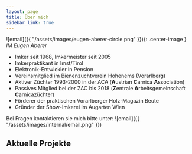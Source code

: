 ```yaml
---
layout: page
title: Über mich
sidebar_link: true
---
```




![email]({{ "/assets/images/eugen-aberer-circle.png" }}){: .center-image }
*IM Eugen Aberer*

- Imker seit 1968, Imkermeister seit 2005
- Imkerpraktikant in Imst/Tirol
- Elektronik-Entwickler in Pension
- Vereinsmitglied im Bienenzuchtverein Hohenems (Vorarlberg)
- Aktiver Züchter 1993-2000 in der ACA (**A**ustrian **C**arnica **A**ssociation)
- Passives Mitglied bei der ZAC bis 2018 (**Z**entrale **A**rbeitsgemeinschaft **C**arnicazüchter)
- Förderer der praktischen Vorarlberger Holz-Magazin Beute
- Gründer der Show-Imkerei im Augarten Wien

Bei Fragen kontaktieren sie mich bitte unter:
![email]({{ "/assets/images/internal/email.png" }})

## Aktuelle Projekte
